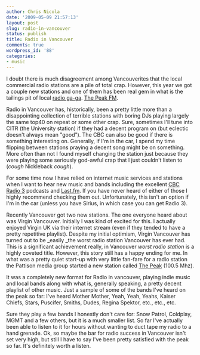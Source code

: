 ```yaml
---
author: Chris Nicola
date: '2009-05-09 21:57:13'
layout: post
slug: radio-in-vancouver
status: publish
title: Radio in Vancouver
comments: true
wordpress_id: '88'
categories:
- music
---
```


I doubt there is much disagreement among Vancouverites that the local commercial radio stations are a pile of total crap. However, this year we got a couple new stations and one of them has been real gem in what is the tailings pit of local [radio ga-ga][1]. [The Peak FM][2]. 

Radio in Vancouver has, historically, been a pretty little more than a disappointing collection of terrible stations with boring DJs playing largely the same top40 on repeat or some other crap. Sure, sometimes I'll tune into CITR (the University station) if they had a decent program on (but eclectic doesn't always mean "good"). The CBC can also be good if there is something interesting on. Generally, if I'm in the car, I spend my time flipping between stations praying a decent song might be on something. More often than not I found myself changing the station just because they were playing some seriously god-awful crap that I just couldn't listen to (*cough* Nickleback *cough*). 

<!--more-->

For some time now I have relied on internet music services and stations when I want to hear new music and bands including the excellent [CBC Radio 3][3] podcasts and [Last.fm][4]. If you have never heard of either of those I highly recommend checking them out. Unfortunately, this isn't an option if I'm in the car (unless you have Sirius, in which case you can get Radio 3). 

Recently Vancouver got two new stations. The one everyone heard about was Virgin Vancouver. Initially I was kind of excited for this. I actually enjoyed Virgin UK via their internet stream (even if they tended to have a pretty repetitive playlist). Despite my initial optimism, Virgin Vancouver has turned out to be _easily _the worst radio station Vancouver has ever had. This is a significant achievement really, in Vancouver _worst radio station_ is a highly coveted title. However, this story still has a happy ending for me. In what was a pretty quiet start-up with very little fan-fare for a radio station the Pattison media group started a new station called [The Peak][5] (100.5 Mhz). 

It was a completely new format for Radio in vancouver, playing indie music and local bands along with what is, generally speaking, a pretty decent playlist of other music. Just a sample of some of the bands I've heard on the peak so far: I've heard Mother Mother, Yeah, Yeah, Yeahs, Kaiser Chiefs, Stars, Puscifer, Smiths, Dudes, Regina Spektor, etc., etc., etc. 

Sure they play a few bands I honestly don't care for: Snow Patrol, Coldplay, MGMT and a few others, but it is a much smaller list. So far I've actually been able to listen to it for hours without wanting to duct tape my radio to a hand grenade. Ok, so maybe the bar for radio success in Vancouver isn't set very high, but still I have to say I've been pretty satisfied with the peak so far. It's definitely worth a listen.

   [1]: http://www.youtube.com/watch?v=rBUr1pSWTVI
   [2]: http://thepeak.fm
   [3]: http://radio3.cbc.ca/
   [4]: http://www.last.fm/
   [5]: http://www.thepeak.fm

